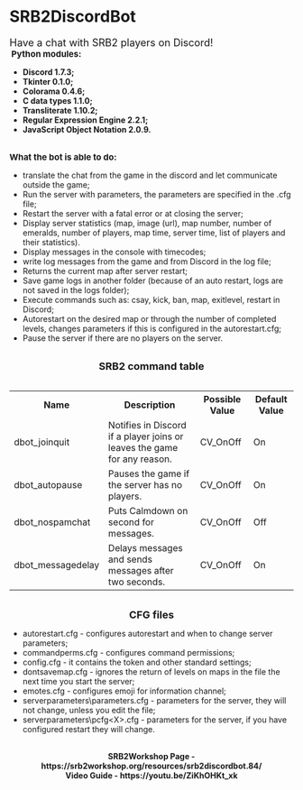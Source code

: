 # SRB2DiscordBot
<span style="font-size: 18px">Have a chat with SRB2 players on Discord!</span></b><br>​</div><b>
<b><span style="font-size: 15px">Python modules:</span></b><br>
<ul>
<li data-xf-list-type="ul">Discord 1.7.3;</li>
<li data-xf-list-type="ul">Tkinter 0.1.0;</li>
<li data-xf-list-type="ul">Colorama 0.4.6;</li>
<li data-xf-list-type="ul">C data types 1.1.0;</li>
<li data-xf-list-type="ul">Transliterate 1.10.2;</li>
<li data-xf-list-type="ul">Regular Expression Engine 2.2.1;</li>
<li data-xf-list-type="ul">JavaScript Object Notation 2.0.9.</li>
</ul><br>
<span style="font-size: 15px">What the bot is able to do:</span></b><br>
<ul>
<li data-xf-list-type="ul">translate the chat from the game in the discord and let communicate outside the game;</li>
<li data-xf-list-type="ul">Run the server with parameters, the parameters are specified in the .cfg file;</li>
<li data-xf-list-type="ul">Restart the server with a fatal error or at closing the server;</li>
<li data-xf-list-type="ul">Display server statistics (map, image (url), map number, number of emeralds, number of players, map time, server time, list of players and their statistics).</li>
<li data-xf-list-type="ul">Display messages in the console with timecodes;</li>
<li data-xf-list-type="ul">write log messages from the game and from Discord in the log file;</li>
<li data-xf-list-type="ul">Returns the current map after server restart;</li>
<li data-xf-list-type="ul">Save game logs in another folder (because of an auto restart, logs are not saved in the logs folder);</li>
<li data-xf-list-type="ul">Execute commands such as: csay, kick, ban, map, exitlevel, restart in Discord;</li>
<li data-xf-list-type="ul">Autorestart on the desired map or through the number of completed levels, changes parameters if this is configured in the autorestart.cfg;</li>
<li data-xf-list-type="ul">Pause the server if there are no players on the server.</li>
</ul><br>
<div style="text-align: center"><span style="font-size: 18px"><b>SRB2 command table</b></span>​</div><br>
<div class="bbTable">
<table style="width: 100%"><tbody><tr><th>Name</th><th>Description</th><th>Possible Value</th><th>Default Value</th></tr><tr><td>dbot_joinquit</td><td>Notifies in Discord if a player joins or leaves the game for any reason.</td><td>CV_OnOff</td><td>On</td></tr><tr><td>dbot_autopause</td><td>Pauses the game if the server has no players.</td><td>CV_OnOff</td><td>On</td></tr><tr><td>dbot_nospamchat</td><td>Puts Calmdown on second for messages.</td><td>CV_OnOff</td><td>Off</td></tr><tr><td>dbot_messagedelay</td><td>Delays messages and sends messages after two seconds.</td><td>CV_OnOff</td><td>On</td></tr></tbody></table>
</div><br>
<div style="text-align: center"><b><span style="font-size: 18px">CFG files</span></b>​</div><ul>
<li data-xf-list-type="ul">autorestart.cfg - configures autorestart and when to change server parameters;</li>
<li data-xf-list-type="ul">commandperms.cfg - configures command permissions;</li>
<li data-xf-list-type="ul">config.cfg - it contains the token and other standard settings;</li>
<li data-xf-list-type="ul">dontsavemap.cfg - ignores the return of levels on maps in the file the next time you start the server;</li>
<li data-xf-list-type="ul">emotes.cfg - configures emoji for information channel;</li>
<li data-xf-list-type="ul">serverparameters\parameters.cfg - parameters for the server, they will not change, unless you edit the file;</li>
<li data-xf-list-type="ul">serverparameters\pcfg&lt;X&gt;.cfg - parameters for the server, if you have configured restart they will change.</li>
</ul><br>
<div style="text-align: center"><b>SRB2Workshop Page - https://srb2workshop.org/resources/srb2discordbot.84/</b><br>
<div style="text-align: center"><b>Video Guide - https://youtu.be/ZiKhOHKt_xk</b><br>
<div class="bbMediaWrapper" data-media-site-id="youtube" data-media-key="ZiKhOHKt_xk">
</div><br>
